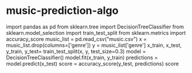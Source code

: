 # music-prediction-algo
import pandas as pd
from sklearn.tree import DecisionTreeClassifier 
from sklearn.model_selection import train_test_split
from sklearn.metrics import accuracy_score
music_list = pd.read_csv("music.csv")
x = music_list.drop(columns=['genre'])
y = music_list['genre']
x_train, x_test, y_train, y_test= train_test_split(x, y, test_size=0.3)
model = DecisionTreeClassifier()
model.fit(x_train, y_train)
predictions = model.predict(x_test)
score = accuracy_score(y_test, predictions)
score
